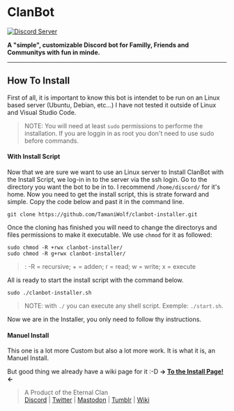 # ClanBot
[![Discord Server](https://img.shields.io/discord/720746186788831323?color=%237289da&label=discord&logo=discord&style=flat-square)](https://discord.gg/6qcehmM)

**A "simple", customizable Discord bot for Familly, Friends and Communitys with fun in minde.**

***
## How To Install
First of all, it is important to know this bot is intendet to be run on an Linux based server (Ubuntu, Debian, etc...) I have not tested it outside of Linux and Visual Studio Code. 

> NOTE: You will need at least `sudo` permissions to performe the installation. If you are loggin in as root you don't need to use sudo before commands.

#### With Install Script
Now that we are sure we want to use an Linux server to Install ClanBot with the Install Script, we log-in in to the server via the ssh login.
Go to the directory you want the bot to be in to.
I recommend `/home/discord/` for it's home.
Now you need to get the install script, this is strate forward and simple. Copy the code below and past it in the command line.

```
git clone https://github.com/TamaniWolf/clanbot-installer.git
``` 
Once the cloning has finished you will need to change the directorys and files permissions to make it executable.
We use `chmod` for it as followed:
```
sudo chmod -R +rwx clanbot-installer/
sudo chmod -R g+rwx clanbot-installer/
```
> : -R = recursive; + = adden; r = read; w = write; x = execute

All is ready to start the install script with the command below.
```
sudo ./clanbot-installer.sh
``` 
> NOTE: with `./` you can execute any shell script. Exemple: `./start.sh`.

Now we are in the Installer, you only need to follow thy instructions.


#### Manuel Install
This one is a lot more Custom but also a lot more work. It is what it is, an Manuel Install.

But good thing we already have a wiki page for it :-D
**-> [To the Install Page!](https://github.com/TamaniWolf/ClanBot/wiki/installation-and-setup) <-**



> A Product of the Eternal Clan <br> [Discord](https://discord.gg/6qcehmM) | [Twitter](https://twitter.com/RealTweetWolf) | [Mastodon](https://mastodon.social/@tamaniwolf) | [Tumblr](https://www.tumblr.com/eternalclan) | [Wiki](https://github.com/TamaniWolf/ClanBot/wiki)